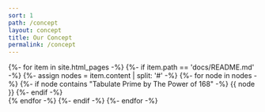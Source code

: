 ```yaml
---
sort: 1
path: /concept
layout: concept
title: Our Concept
permalink: /concept
---
```


{%- for item in site.html_pages -%}
	{%- if item.path == 'docs/README.md' -%}
		{%- assign nodes = item.content | split: '#' -%}
		{%- for node in nodes -%}
		    {%- if node contains "Tabulate Prime by The Power of 168" -%}
				{{ node }}
			{%- endif -%}	
		{% endfor -%}
	{%- endif -%}
{%- endfor -%}
